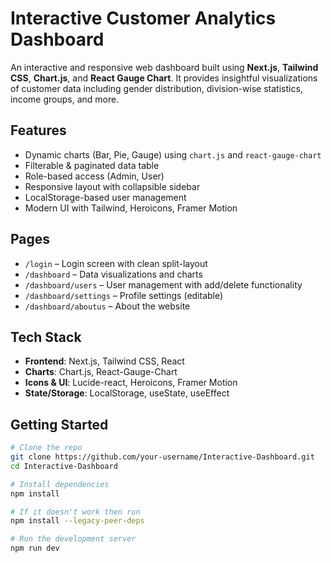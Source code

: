 #  Interactive Customer Analytics Dashboard

An interactive and responsive web dashboard built using **Next.js**, **Tailwind CSS**, **Chart.js**, and **React Gauge Chart**. It provides insightful visualizations of customer data including gender distribution, division-wise statistics, income groups, and more.

##  Features

-  Dynamic charts (Bar, Pie, Gauge) using `chart.js` and `react-gauge-chart`
-  Filterable & paginated data table
-  Role-based access (Admin, User)
-  Responsive layout with collapsible sidebar
-  LocalStorage-based user management
-  Modern UI with Tailwind, Heroicons, Framer Motion

##  Pages

- `/login` – Login screen with clean split-layout
- `/dashboard` – Data visualizations and charts
- `/dashboard/users` – User management with add/delete functionality
- `/dashboard/settings` – Profile settings (editable)
-  `/dashboard/aboutus` – About the website

## Tech Stack

- **Frontend**: Next.js, Tailwind CSS, React
- **Charts**: Chart.js, React-Gauge-Chart
- **Icons & UI**: Lucide-react, Heroicons, Framer Motion
- **State/Storage**: LocalStorage, useState, useEffect


## Getting Started

```bash
# Clone the repo
git clone https://github.com/your-username/Interactive-Dashboard.git
cd Interactive-Dashboard

# Install dependencies
npm install

# If it doesn't work then run
npm install --legacy-peer-deps

# Run the development server
npm run dev
